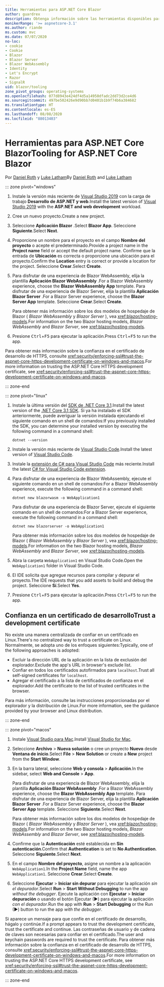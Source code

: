```yaml
---
title: Herramientas para ASP.NET Core Blazor
author: guardrex
description: Obtenga información sobre las herramientas disponibles para compilar aplicaciones de Blazor.
monikerRange: '>= aspnetcore-3.1'
ms.author: riande
ms.custom: mvc
ms.date: 07/07/2020
no-loc:
- cookie
- Cookie
- Blazor
- Blazor Server
- Blazor WebAssembly
- Identity
- Let's Encrypt
- Razor
- SignalR
uid: blazor/tooling
zone_pivot_groups: operating-systems
ms.openlocfilehash: 077d8943e424df4d5a14950dfadc2dd73d2ce4d6
ms.sourcegitcommit: 497be502426e9d90bb7d0401b1b9f74b6a384682
ms.translationtype: HT
ms.contentlocale: es-ES
ms.lasthandoff: 08/08/2020
ms.locfileid: "88013403"
---
```

# <a name="tooling-for-aspnet-core-no-locblazor"></a><span data-ttu-id="1b438-103">Herramientas para ASP.NET Core Blazor</span><span class="sxs-lookup"><span data-stu-id="1b438-103">Tooling for ASP.NET Core Blazor</span></span>

<span data-ttu-id="1b438-104">Por [Daniel Roth](https://github.com/danroth27) y [Luke Latham](https://github.com/guardrex)</span><span class="sxs-lookup"><span data-stu-id="1b438-104">By [Daniel Roth](https://github.com/danroth27) and [Luke Latham](https://github.com/guardrex)</span></span>

::: zone pivot="windows"

1. <span data-ttu-id="1b438-105">Instale la versión más reciente de [Visual Studio 2019](https://visualstudio.microsoft.com/downloads/) con la carga de trabajo **Desarrollo de ASP.NET y web**.</span><span class="sxs-lookup"><span data-stu-id="1b438-105">Install the latest version of [Visual Studio 2019](https://visualstudio.microsoft.com/downloads/) with the **ASP.NET and web development** workload.</span></span>

1. <span data-ttu-id="1b438-106">Cree un nuevo proyecto.</span><span class="sxs-lookup"><span data-stu-id="1b438-106">Create a new project.</span></span>

1. <span data-ttu-id="1b438-107">Seleccione **Aplicación Blazor** .</span><span class="sxs-lookup"><span data-stu-id="1b438-107">Select **Blazor App**.</span></span> <span data-ttu-id="1b438-108">Seleccione **Siguiente**.</span><span class="sxs-lookup"><span data-stu-id="1b438-108">Select **Next**.</span></span>

1. <span data-ttu-id="1b438-109">Proporcione un nombre para el proyecto en el campo **Nombre del proyecto** o acepte el predeterminado.</span><span class="sxs-lookup"><span data-stu-id="1b438-109">Provide a project name in the **Project name** field or accept the default project name.</span></span> <span data-ttu-id="1b438-110">Confirme que la entrada de **Ubicación** es correcta o proporcione una ubicación para el proyecto.</span><span class="sxs-lookup"><span data-stu-id="1b438-110">Confirm the **Location** entry is correct or provide a location for the project.</span></span> <span data-ttu-id="1b438-111">Seleccione **Crear**.</span><span class="sxs-lookup"><span data-stu-id="1b438-111">Select **Create**.</span></span>

1. <span data-ttu-id="1b438-112">Para disfrutar de una experiencia de Blazor WebAssembly, elija la plantilla **Aplicación Blazor WebAssembly** .</span><span class="sxs-lookup"><span data-stu-id="1b438-112">For a Blazor WebAssembly experience, choose the **Blazor WebAssembly App** template.</span></span> <span data-ttu-id="1b438-113">Para disfrutar de una experiencia de Blazor Server, elija la plantilla **Aplicación Blazor Server** .</span><span class="sxs-lookup"><span data-stu-id="1b438-113">For a Blazor Server experience, choose the **Blazor Server App** template.</span></span> <span data-ttu-id="1b438-114">Seleccione **Crear**.</span><span class="sxs-lookup"><span data-stu-id="1b438-114">Select **Create**.</span></span>

   <span data-ttu-id="1b438-115">Para obtener más información sobre los dos modelos de hospedaje de Blazor ( *Blazor WebAssembly* y *Blazor Server* ), vea <xref:blazor/hosting-models>.</span><span class="sxs-lookup"><span data-stu-id="1b438-115">For information on the two Blazor hosting models, *Blazor WebAssembly* and *Blazor Server*, see <xref:blazor/hosting-models>.</span></span>

1. <span data-ttu-id="1b438-116">Presione <kbd>Ctrl</kbd>+<kbd>F5</kbd> para ejecutar la aplicación.</span><span class="sxs-lookup"><span data-stu-id="1b438-116">Press <kbd>Ctrl</kbd>+<kbd>F5</kbd> to run the app.</span></span>

<span data-ttu-id="1b438-117">Para obtener más información sobre la confianza en el certificado de desarrollo de HTTPS, consulte <xref:security/enforcing-ssl#trust-the-aspnet-core-https-development-certificate-on-windows-and-macos>.</span><span class="sxs-lookup"><span data-stu-id="1b438-117">For more information on trusting the ASP.NET Core HTTPS development certificate, see <xref:security/enforcing-ssl#trust-the-aspnet-core-https-development-certificate-on-windows-and-macos>.</span></span>

::: zone-end

::: zone pivot="linux"

1. <span data-ttu-id="1b438-118">Instale la última versión del [SDK de .NET Core 3.1](https://dotnet.microsoft.com/download/dotnet-core/3.1).</span><span class="sxs-lookup"><span data-stu-id="1b438-118">Install the latest version of the [.NET Core 3.1 SDK](https://dotnet.microsoft.com/download/dotnet-core/3.1).</span></span> <span data-ttu-id="1b438-119">Si ya ha instalado el SDK anteriormente, puede averiguar la versión instalada ejecutando el siguiente comando en un shell de comandos:</span><span class="sxs-lookup"><span data-stu-id="1b438-119">If you previously installed the SDK, you can determine your installed version by executing the following command in a command shell:</span></span>

   ```dotnetcli
   dotnet --version
   ```

1. <span data-ttu-id="1b438-120">Instale la versión más reciente de [Visual Studio Code](https://code.visualstudio.com/).</span><span class="sxs-lookup"><span data-stu-id="1b438-120">Install the latest version of [Visual Studio Code](https://code.visualstudio.com/).</span></span>

1. <span data-ttu-id="1b438-121">Instale la [extensión de C# para Visual Studio Code](https://marketplace.visualstudio.com/items?itemName=ms-dotnettools.csharp) más reciente.</span><span class="sxs-lookup"><span data-stu-id="1b438-121">Install the latest [C# for Visual Studio Code extension](https://marketplace.visualstudio.com/items?itemName=ms-dotnettools.csharp).</span></span>

1. <span data-ttu-id="1b438-122">Para disfrutar de una experiencia de Blazor WebAssembly, ejecute el siguiente comando en un shell de comandos:</span><span class="sxs-lookup"><span data-stu-id="1b438-122">For a Blazor WebAssembly experience, execute the following command in a command shell:</span></span>

   ```dotnetcli
   dotnet new blazorwasm -o WebApplication1
   ```

   <span data-ttu-id="1b438-123">Para disfrutar de una experiencia de Blazor Server, ejecute el siguiente comando en un shell de comandos:</span><span class="sxs-lookup"><span data-stu-id="1b438-123">For a Blazor Server experience, execute the following command in a command shell:</span></span>

   ```dotnetcli
   dotnet new blazorserver -o WebApplication1
   ```

   <span data-ttu-id="1b438-124">Para obtener más información sobre los dos modelos de hospedaje de Blazor ( *Blazor WebAssembly* y *Blazor Server* ), vea <xref:blazor/hosting-models>.</span><span class="sxs-lookup"><span data-stu-id="1b438-124">For information on the two Blazor hosting models, *Blazor WebAssembly* and *Blazor Server*, see <xref:blazor/hosting-models>.</span></span>

1. <span data-ttu-id="1b438-125">Abra la carpeta `WebApplication1` en Visual Studio Code.</span><span class="sxs-lookup"><span data-stu-id="1b438-125">Open the `WebApplication1` folder in Visual Studio Code.</span></span>

1. <span data-ttu-id="1b438-126">El IDE solicita que agregue recursos para compilar y depurar el proyecto.</span><span class="sxs-lookup"><span data-stu-id="1b438-126">The IDE requests that you add assets to build and debug the project.</span></span> <span data-ttu-id="1b438-127">Seleccione **Sí**.</span><span class="sxs-lookup"><span data-stu-id="1b438-127">Select **Yes**.</span></span>

1. <span data-ttu-id="1b438-128">Presione <kbd>Ctrl</kbd>+<kbd>F5</kbd> para ejecutar la aplicación.</span><span class="sxs-lookup"><span data-stu-id="1b438-128">Press <kbd>Ctrl</kbd>+<kbd>F5</kbd> to run the app.</span></span>

## <a name="trust-a-development-certificate"></a><span data-ttu-id="1b438-129">Confianza en un certificado de desarrollo</span><span class="sxs-lookup"><span data-stu-id="1b438-129">Trust a development certificate</span></span>

<span data-ttu-id="1b438-130">No existe una manera centralizada de confiar en un certificado en Linux.</span><span class="sxs-lookup"><span data-stu-id="1b438-130">There's no centralized way to trust a certificate on Linux.</span></span> <span data-ttu-id="1b438-131">Normalmente, se adopta uno de los enfoques siguientes:</span><span class="sxs-lookup"><span data-stu-id="1b438-131">Typically, one of the following approaches is adopted:</span></span>

* <span data-ttu-id="1b438-132">Excluir la dirección URL de la aplicación en la lista de exclusión del explorador.</span><span class="sxs-lookup"><span data-stu-id="1b438-132">Exclude the app's URL in browser's exclude list.</span></span>
* <span data-ttu-id="1b438-133">Confiar en todos los certificados autofirmados para `localhost`.</span><span class="sxs-lookup"><span data-stu-id="1b438-133">Trust all self-signed certificates for `localhost`.</span></span>
* <span data-ttu-id="1b438-134">Agregar el certificado a la lista de certificados de confianza en el explorador.</span><span class="sxs-lookup"><span data-stu-id="1b438-134">Add the certificate to the list of trusted certificates in the browser.</span></span>

<span data-ttu-id="1b438-135">Para más información, consulte las instrucciones proporcionadas por el explorador y la distribución de Linux.</span><span class="sxs-lookup"><span data-stu-id="1b438-135">For more information, see the guidance provided by your browser and Linux distribution.</span></span>

::: zone-end

::: zone pivot="macos"

1. <span data-ttu-id="1b438-136">Instale [Visual Studio para Mac](https://visualstudio.microsoft.com/vs/mac/).</span><span class="sxs-lookup"><span data-stu-id="1b438-136">Install [Visual Studio for Mac](https://visualstudio.microsoft.com/vs/mac/).</span></span>

1. <span data-ttu-id="1b438-137">Seleccione **Archivo** > **Nueva solución** o cree un proyecto **Nuevo** desde **Ventana de inicio**.</span><span class="sxs-lookup"><span data-stu-id="1b438-137">Select **File** > **New Solution** or create a **New** project from the **Start Window**.</span></span>

1. <span data-ttu-id="1b438-138">En la barra lateral, seleccione **Web y consola** > **Aplicación**.</span><span class="sxs-lookup"><span data-stu-id="1b438-138">In the sidebar, select **Web and Console** > **App**.</span></span>

   <span data-ttu-id="1b438-139">Para disfrutar de una experiencia de Blazor WebAssembly, elija la plantilla **Aplicación Blazor WebAssembly** .</span><span class="sxs-lookup"><span data-stu-id="1b438-139">For a Blazor WebAssembly experience, choose the **Blazor WebAssembly App** template.</span></span> <span data-ttu-id="1b438-140">Para disfrutar de una experiencia de Blazor Server, elija la plantilla **Aplicación Blazor Server** .</span><span class="sxs-lookup"><span data-stu-id="1b438-140">For a Blazor Server experience, choose the **Blazor Server App** template.</span></span> <span data-ttu-id="1b438-141">Seleccione **Siguiente**.</span><span class="sxs-lookup"><span data-stu-id="1b438-141">Select **Next**.</span></span>

   <span data-ttu-id="1b438-142">Para obtener más información sobre los dos modelos de hospedaje de Blazor ( *Blazor WebAssembly* y *Blazor Server* ), vea <xref:blazor/hosting-models>.</span><span class="sxs-lookup"><span data-stu-id="1b438-142">For information on the two Blazor hosting models, *Blazor WebAssembly* and *Blazor Server*, see <xref:blazor/hosting-models>.</span></span>

1. <span data-ttu-id="1b438-143">Confirme que la **Autenticación** esté establecida en **Sin autenticación**.</span><span class="sxs-lookup"><span data-stu-id="1b438-143">Confirm that **Authentication** is set to **No Authentication**.</span></span> <span data-ttu-id="1b438-144">Seleccione **Siguiente**.</span><span class="sxs-lookup"><span data-stu-id="1b438-144">Select **Next**.</span></span>

1. <span data-ttu-id="1b438-145">En el campo **Nombre del proyecto**, asigne un nombre a la aplicación `WebApplication1`.</span><span class="sxs-lookup"><span data-stu-id="1b438-145">In the **Project Name** field, name the app `WebApplication1`.</span></span> <span data-ttu-id="1b438-146">Seleccione **Crear**.</span><span class="sxs-lookup"><span data-stu-id="1b438-146">Select **Create**.</span></span>

1. <span data-ttu-id="1b438-147">Seleccione **Ejecutar** > **Iniciar sin depurar** para ejecutar la aplicación *sin el depurador*.</span><span class="sxs-lookup"><span data-stu-id="1b438-147">Select **Run** > **Start Without Debugging** to run the app *without the debugger*.</span></span> <span data-ttu-id="1b438-148">Ejecute la aplicación con **Ejecutar** > **Iniciar depuración** o usando el botón Ejecutar (&#9654;) para ejecutar la aplicación *con el depurador*.</span><span class="sxs-lookup"><span data-stu-id="1b438-148">Run the app with **Run** > **Start Debugging** or the Run (&#9654;) button to run the app *with the debugger*.</span></span>

<span data-ttu-id="1b438-149">Si aparece un mensaje para que confíe en el certificado de desarrollo, hágalo y continúe.</span><span class="sxs-lookup"><span data-stu-id="1b438-149">If a prompt appears to trust the development certificate, trust the certificate and continue.</span></span> <span data-ttu-id="1b438-150">Las contraseñas de usuario y de cadena de claves son necesarias para confiar en el certificado.</span><span class="sxs-lookup"><span data-stu-id="1b438-150">The user and keychain passwords are required to trust the certificate.</span></span> <span data-ttu-id="1b438-151">Para obtener más información sobre la confianza en el certificado de desarrollo de HTTPS, consulte <xref:security/enforcing-ssl#trust-the-aspnet-core-https-development-certificate-on-windows-and-macos>.</span><span class="sxs-lookup"><span data-stu-id="1b438-151">For more information on trusting the ASP.NET Core HTTPS development certificate, see <xref:security/enforcing-ssl#trust-the-aspnet-core-https-development-certificate-on-windows-and-macos>.</span></span>

::: zone-end
